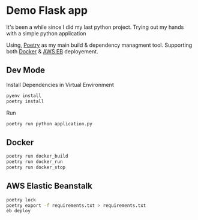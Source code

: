 # Demo Flask app

It's been a while since I did my last python project.
Trying out my hands with a simple python application


Using, [Poetry](https://python-poetry.org) as my main build & dependency managment tool. Supporting both [Docker](https://www.docker.com) & [AWS EB](https://aws.amazon.com/elasticbeanstalk) deployement.


## Dev Mode
Install Dependencies in Virtual Environment

```sh
pyenv install
poetry install
```

Run

```sh
poetry run python application.py
```

## Docker

```sh
poetry run docker_build
poetry run docker_run
poetry run docker_stop
```

## AWS Elastic Beanstalk

```sh
poetry lock
poetry export -f requirements.txt > requirements.txt
eb deploy

```
